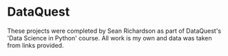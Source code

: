 # DataQuest
These projects were completed by Sean Richardson as part of DataQuest's 'Data Science in Python' course. All work is my own and data was taken from links provided.
